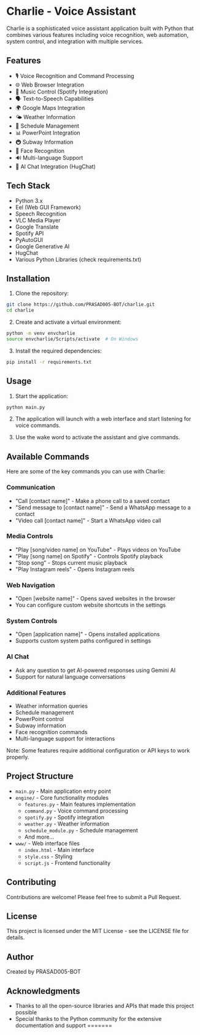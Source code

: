 
# Charlie - Voice Assistant

Charlie is a sophisticated voice assistant application built with Python that combines various features including voice recognition, web automation, system control, and integration with multiple services.

## Features

- 🎙️ Voice Recognition and Command Processing
- 🌐 Web Browser Integration
- 🎵 Music Control (Spotify Integration)
- 🗣️ Text-to-Speech Capabilities
- 🌍 Google Maps Integration
- 🌤️ Weather Information
- 📅 Schedule Management
- 📊 PowerPoint Integration
- 🚇 Subway Information
- 👤 Face Recognition
- 🔊 Multi-language Support
- 🤖 AI Chat Integration (HugChat)

## Tech Stack

- Python 3.x
- Eel (Web GUI Framework)
- Speech Recognition
- VLC Media Player
- Google Translate
- Spotify API
- PyAutoGUI
- Google Generative AI
- HugChat
- Various Python Libraries (check requirements.txt)

## Installation

1. Clone the repository:
```bash
git clone https://github.com/PRASAD005-BOT/charlie.git
cd charlie
```

2. Create and activate a virtual environment:
```bash
python -m venv envcharlie
source envcharlie/Scripts/activate  # On Windows
```

3. Install the required dependencies:
```bash
pip install -r requirements.txt
```

## Usage

1. Start the application:
```bash
python main.py
```

2. The application will launch with a web interface and start listening for voice commands.

3. Use the wake word to activate the assistant and give commands.

## Available Commands

Here are some of the key commands you can use with Charlie:

### Communication
- "Call [contact name]" - Make a phone call to a saved contact
- "Send message to [contact name]" - Send a WhatsApp message to a contact
- "Video call [contact name]" - Start a WhatsApp video call

### Media Controls
- "Play [song/video name] on YouTube" - Plays videos on YouTube
- "Play [song name] on Spotify" - Controls Spotify playback
- "Stop song" - Stops current music playback
- "Play Instagram reels" - Opens Instagram reels

### Web Navigation
- "Open [website name]" - Opens saved websites in the browser
- You can configure custom website shortcuts in the settings

### System Controls
- "Open [application name]" - Opens installed applications
- Supports custom system paths configured in settings

### AI Chat
- Ask any question to get AI-powered responses using Gemini AI
- Support for natural language conversations

### Additional Features
- Weather information queries
- Schedule management
- PowerPoint control
- Subway information
- Face recognition commands
- Multi-language support for interactions

Note: Some features require additional configuration or API keys to work properly.

## Project Structure

- `main.py` - Main application entry point
- `engine/` - Core functionality modules
  - `features.py` - Main features implementation
  - `command.py` - Voice command processing
  - `spotify.py` - Spotify integration
  - `weather.py` - Weather information
  - `schedule_module.py` - Schedule management
  - And more...
- `www/` - Web interface files
  - `index.html` - Main interface
  - `style.css` - Styling
  - `script.js` - Frontend functionality

## Contributing

Contributions are welcome! Please feel free to submit a Pull Request.

## License

This project is licensed under the MIT License - see the LICENSE file for details.

## Author

Created by PRASAD005-BOT

## Acknowledgments

- Thanks to all the open-source libraries and APIs that made this project possible
- Special thanks to the Python community for the extensive documentation and support
=======


